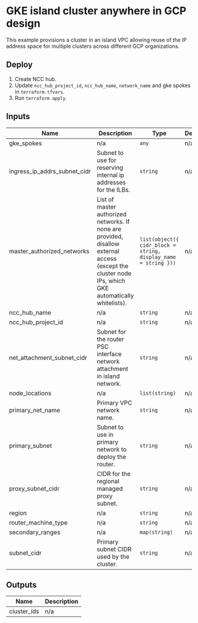 # GKE island cluster anywhere in GCP design

This example provisions a cluster in an island VPC allowing reuse of the IP address space for multiple clusters across different GCP organizations.

## Deploy

1. Create NCC hub.
2. Update `ncc_hub_project_id`, `ncc_hub_name`, `network_name` and gke spokes in `terraform.tfvars`.
3. Run `terraform apply`.

<!-- BEGINNING OF PRE-COMMIT-TERRAFORM DOCS HOOK -->
## Inputs

| Name | Description | Type | Default | Required |
|------|-------------|------|---------|:--------:|
| gke\_spokes | n/a | `any` | n/a | yes |
| ingress\_ip\_addrs\_subnet\_cidr | Subnet to use for reserving internal ip addresses for the ILBs. | `string` | n/a | yes |
| master\_authorized\_networks | List of master authorized networks. If none are provided, disallow external access (except the cluster node IPs, which GKE automatically whitelists). | `list(object({ cidr_block = string, display_name = string }))` | n/a | yes |
| ncc\_hub\_name | n/a | `string` | n/a | yes |
| ncc\_hub\_project\_id | n/a | `string` | n/a | yes |
| net\_attachment\_subnet\_cidr | Subnet for the router PSC interface network attachment in island network. | `string` | n/a | yes |
| node\_locations | n/a | `list(string)` | n/a | yes |
| primary\_net\_name | Primary VPC network name. | `string` | n/a | yes |
| primary\_subnet | Subnet to use in primary network to deploy the router. | `string` | n/a | yes |
| proxy\_subnet\_cidr | CIDR for the regional managed proxy subnet. | `string` | n/a | yes |
| region | n/a | `string` | n/a | yes |
| router\_machine\_type | n/a | `string` | n/a | yes |
| secondary\_ranges | n/a | `map(string)` | n/a | yes |
| subnet\_cidr | Primary subnet CIDR used by the cluster. | `string` | n/a | yes |

## Outputs

| Name | Description |
|------|-------------|
| cluster\_ids | n/a |

<!-- END OF PRE-COMMIT-TERRAFORM DOCS HOOK -->
